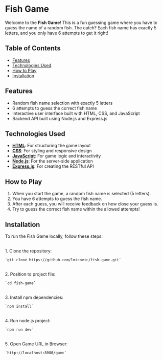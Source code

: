 # Fish Game

Welcome to the **Fish Game**! This is a fun guessing game where you have to guess the name of a random fish. The catch? Each fish name has exactly 5 letters, and you only have 6 attempts to get it right!

## Table of Contents

- [Features](#features)
- [Technologies Used](#technologies-used)
- [How to Play](#how-to-play)
- [Installation](#installation)


## Features

- Random fish name selection with exactly 5 letters
- 6 attempts to guess the correct fish name
- Interactive user interface built with HTML, CSS, and JavaScript
- Backend API built using Node.js and Express.js

## Technologies Used

- **[HTML](https://www.w3schools.com/html/ "HTML")**: For structuring the game layout
- **[CSS](https://www.w3schools.com/css/ "CSS")**: For styling and responsive design
- **[JavaScript](https://www.w3schools.com/js/ "JavaScript")**: For game logic and interactivity
- **[Node.js](https://nodejs.org/en "Node.js")**: For the server-side application
- **[Express.js](https://expressjs.com/ "Express.js")**: For creating the RESTful API

## How to Play

1. When you start the game, a random fish name is selected (5 letters).
2. You have 6 attempts to guess the fish name.
3. After each guess, you will receive feedback on how close your guess is.
4. Try to guess the correct fish name within the allowed attempts!

## Installation

To run the Fish Game locally, follow these steps:

<br>
1. Clone the repository:

    `git clone https://github.com/lmicovic/fish-game.git`
<br>
2. Position to project file:

    `cd fish-game`

<br>
3. Install npm dependencies:

    `npm install`

<br>
4. Run node.js project:

    `npm run dev`

<br>
5. Open Game URL in Browser:

    `http://localhost:8080/game`
